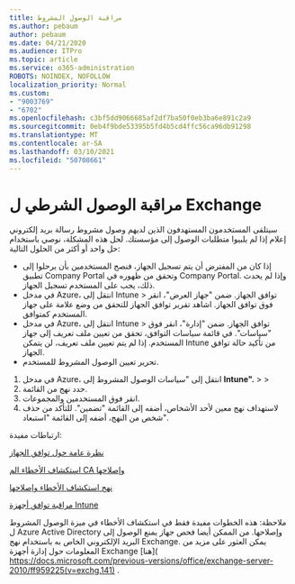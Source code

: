 ```yaml
---
title: مراقبة الوصول المشروط
ms.author: pebaum
author: pebaum
ms.date: 04/21/2020
ms.audience: ITPro
ms.topic: article
ms.service: o365-administration
ROBOTS: NOINDEX, NOFOLLOW
localization_priority: Normal
ms.custom:
- "9003769"
- "6702"
ms.openlocfilehash: c3bf5dd9066685af2df7ba50f0eb3ba6e891c2a9
ms.sourcegitcommit: 0eb4f9bde53395b5fd4b5cd4ffc56ca96db91298
ms.translationtype: MT
ms.contentlocale: ar-SA
ms.lasthandoff: 03/10/2021
ms.locfileid: "50708661"
---
```

# <a name="monitoring-conditional-access-for-exchange"></a>مراقبة الوصول الشرطي ل Exchange

سيتلقى المستخدمون المستهدفون الذين لديهم وصول مشروط رسالة بريد إلكتروني إعلام إذا لم يلبيوا متطلبات الوصول إلى مؤسستك. لحل هذه المشكلة، نوصي باستخدام حل واحد أو أكثر من الحلول التالية:

- إذا كان من المفترض أن يتم تسجيل الجهاز، فنصح المستخدمين بأن يرحلوا إلى تطبيق Company Portal وتحقق من ظهوره في Company Portal. وإذا لم يحدث ذلك، يجب على المستخدم تسجيل الجهاز.
- في مدخل Azure، انتقل إلى Intune > توافق الجهاز. ضمن "جهاز العرض"، انقر فوق توافق الجهاز. اشاهد تقرير توافق الجهاز للتحقق من وضع علامة على جهاز المستخدم كمتوافق.
- في مدخل Azure، انتقل إلى Intune > توافق الجهاز. ضمن "إدارة"، انقر فوق "سياسات". في قائمة سياسات التوافق، تحقق من تعيين ملف تعريف إلى جهاز المستخدم. إذا لم يتم تعيين ملف تعريف، لن يتمكن Intune من تأكيد حالة توافق الجهاز.
- تحرير تعيين الوصول المشروط للمستخدم.

1. في مدخل Azure، انتقل إلى "سياسات الوصول المشروط إلى **Intune".**  >    >  
2. حدد نهج من القائمة.
3. انقر فوق المستخدمين والمجموعات.
4. لاستهداف نهج معين لأحد الأشخاص، أضفه إلى القائمة "تضمين". للتأكد من حذف شخص من النهج، أضفه إلى القائمة "استبعاد".

ارتباطات مفيدة:

[نظرة عامة حول توافق الجهاز](https://docs.microsoft.com/intune/device-compliance-get-started)

[استكشاف الأخطاء الم CA وإصلاحها](https://docs.microsoft.com/intune/troubleshoot-conditional-access)

[نهج استكشاف الأخطاء وإصلاحها](https://docs.microsoft.com/troubleshoot/mem/intune/troubleshoot-policies-in-microsoft-intune)

[مراقبة توافق أجهزة Intune](https://docs.microsoft.com/intune/compliance-policy-monitor)

ملاحظة: هذه الخطوات مفيدة فقط في استكشاف الأخطاء في ميزة الوصول المشروط ل Azure Active Directory وإصلاحها. من الممكن أيضا فحص جهاز يمنع الوصول إلى البريد الإلكتروني الخاص به باستخدام نهج Exchange. يمكن العثور على مزيد من المعلومات حول إدارة أجهزة Exchange [هنا]( https://docs.microsoft.com/previous-versions/office/exchange-server-2010/ff959225(v=exchg.141) .
